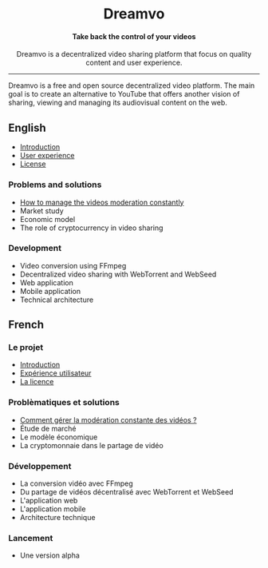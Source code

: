 <h1 id="dreamvo" align="center">Dreamvo</h1>

<h4 align="center">Take back the control of your videos</h4>
<p align="center">Dreamvo is a decentralized video sharing platform that focus on quality content and user experience.</p>

---

Dreamvo is a free and open source decentralized video platform. The main goal is to create an alternative to YouTube that offers another vision of sharing, viewing and managing its audiovisual content on the web.

## English
* [Introduction](en/intro.md)
* [User experience](en/ux.md)
* [License](en/license.md)

### Problems and solutions
* [How to manage the videos moderation constantly](en/moderation.md)
* Market study
* Economic model
* The role of cryptocurrency in video sharing

### Development
* Video conversion using FFmpeg
* Decentralized video sharing with WebTorrent and WebSeed
* Web application
* Mobile application
* Technical architecture

## French

### Le projet
* [Introduction](fr/intro.md)
* [Expérience utilisateur](fr/ux.md)
* [La licence](fr/license.md)

### Problèmatiques et solutions
* [Comment gérer la modération constante des vidéos ?](fr/moderation.md)
* Étude de marché
* Le modèle économique
* La cryptomonnaie dans le partage de vidéo

### Développement
* La conversion vidéo avec FFmpeg
* Du partage de vidéos décentralisé avec WebTorrent et WebSeed
* L'application web
* L'application mobile
* Architecture technique

### Lancement
* Une version alpha
